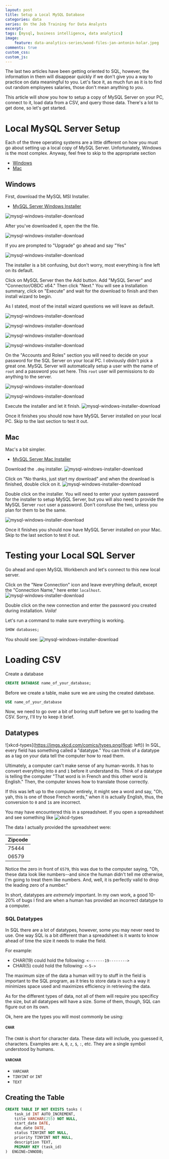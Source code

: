 ```yaml
---
layout: post
title: Setup a Local MySQL Database
categories: data
series: On the Job Training for Data Analysts
excerpt:
tags: [mysql, business intelligence, data analytics]
image: 
    feature: data-analytics-series/wood-files-jan-antonin-kolar.jpeg
comments: true
custom_css:
custom_js: 
---
```


The last two articles have been getting oriented to SQL, however, the information in them will disappear quickly if we don't give you a way to practice on data meaningful to you.  Let's face it, as much fun as it is to find out random employees salaries, those don't mean anything to _you_.  

This article will show you how to setup a copy of MySQL Server on your PC, connect to it, load data from a CSV, and query those data.  There's a lot to get done, so let's get started.

# Local MySQL Server Setup
Each of the three operating systems are a little different on how you must go about setting up a local copy of MySQL Server.  Unfortunately, Windows is the most complex.  Anyway, feel free to skip to the appropriate section

* [Windows](https://ladvien.com/data-analytics-mysql-localhost-setup/#windows)
* [Mac](https://ladvien.com/data-analytics-mysql-localhost-setup/#mac)

## Windows
First, download the MySQL MSI Installer.

* [MySQL Server Windows Installer](https://dev.mysql.com/downloads/installer/)

![mysql-windows-installer-download](../images/data-analytics-series/mysql_setup_43.PNG)

After you've downloaded it, open the the file.

![mysql-windows-installer-download](../images/data-analytics-series/mysql_setup_44.PNG)

If you are prompted to "Upgrade" go ahead and say "Yes"

![mysql-windows-installer-download](../images/data-analytics-series/mysql_setup_45.PNG)

The installer is a bit confusing, but don't worry, most everything is fine left on its default.

Click on MySQL Server then the Add button.  Add "MySQL Server" and "Connector/OBDC x64."  Then click "Next."  You will see a Installation summary, click on "Execute" and wait for the download to finish and then install wizard to begin.

As I stated, most of the install wizard questions we will leave as default.

![mysql-windows-installer-download](../images/data-analytics-series/mysql-server-install.gif)

![mysql-windows-installer-download](../images/data-analytics-series/mysql_setup_46.PNG)

![mysql-windows-installer-download](../images/data-analytics-series/mysql_setup_47.PNG)

![mysql-windows-installer-download](../images/data-analytics-series/mysql_setup_48.PNG)

On the "Accounts and Roles" section you will need to decide on your password for the SQL Server on your local PC.  I obviously didn't pick a great one.  MySQL Server will automatically setup a user with the name of `root` and a password you set here.  This `root` user will permissions to do anything to the server.

![mysql-windows-installer-download](../images/data-analytics-series/mysql_setup_49.PNG)

![mysql-windows-installer-download](../images/data-analytics-series/mysql_setup_50.PNG)

Execute the installer and let it finish.
![mysql-windows-installer-download](../images/data-analytics-series/mysql_setup_51.PNG)

Once it finishes you should now have MySQL Server installed on your local PC. Skip to the last section to test it out.

## Mac
Mac's a bit simpler.

* [MySQL Server Mac Installer](https://dev.mysql.com/downloads/mysql/)

Download the `.dmg` installer.
![mysql-windows-installer-download](../images/data-analytics-series/mysql_setup_56.PNG)

Click on "No thanks, just start my download" and when the download is finished, double click on it.
![mysql-windows-installer-download](../images/data-analytics-series/mysql_setup_57.PNG)

Double click on the installer.  You will need to enter your system password for the installer to setup MySQL Server, but you will also need to provide the MySQL Server `root` user a password.  Don't consfuse the two, unless you plan for them to be the same.

![mysql-windows-installer-download](../images/data-analytics-series/mysql-server-install-mac.gif)

Once it finishes you should now have MySQL Server installed on your Mac. Skip to the last section to test it out.

# Testing your Local SQL Server
Go ahead and open MySQL Workbench and let's connect to this new local server.

Click on the "New Connection" icon and leave everything default, except the "Connection Name," here enter `localhost`.
![mysql-windows-installer-download](../images/data-analytics-series/mysql_setup_52.PNG)

Double click on the new connection and enter the password you created during installation.  *Voila!*

Let's run a command to make sure everything is working.
```sql
SHOW databases;
```
You should see:
![mysql-windows-installer-download](../images/data-analytics-series/mysql_setup_53.PNG)

# Loading CSV

Create a database
```sql
CREATE DATABASE name_of_your_database;
```
Before we create a table, make sure we are using the created datebase.
```sql
USE name_of_your_database
```
Now, we need to go over a bit of boring stuff before we get to loading the CSV.  Sorry, I'll try to keep it brief.

## Datatypes
![xkcd-types](https://imgs.xkcd.com/comics/types.png{float: left})
In SQL, every field has something called a "datatype."  You can think of a datatype as a tag on your data tell the computer how to read them.

Ultimately, a computer can't make sense of any human-words.  It has to convert everything into `0` and `1` before it understand its.  Think of a datatype is telling the computer "That word is in French and this other word is English."  Then, the computer knows how to translate those correctly.

If this was left up to the computer entirely, it might see a word and say, "Oh, yah, this is one of those French words," when it is actually English, thus, the conversion to `0` and `1`s are incorrect.

<div style="clear: both;"></div>

You may have encountered this in a spreadsheet.  If you open a spreadsheet and see something like
![xkcd-types](../images/data-analytics-series/mysql_setup_59.png)

The data I actually provided the spreadsheet were:

| Zipcode |
|:--------|
| 75444   |
| 06579   |

Notice the zero in front of `6579`, this was due to the computer saying, "Oh, these data look like numbers--and since the human didn't tell me otherwise, I'm going to treat them like numbers.  And, well, it is perfectly valid to drop the leading zero of a number."

In short, datatypes are _extremely_ important.  In my own work, a good 10-20% of bugs I find are when a human has provided an incorrect datatype to a computer.

### SQL Datatypes
In SQL there are a lot of datatypes, however, some you may never need to use.  One way SQL is a bit different than a spreadsheet is it wants to know ahead of time the size it needs to make the field.

For example:
* CHAR(19) could hold the following: `<-------19-------->` 
* CHAR(5) could hold the following: `<-5->`

The maximum size of the data a human will try to stuff in the field is important to the SQL program, as it tries to store data in such a way it minimizes space used and maximizes efficiency in retrieving the data.

As for the different types of data, not all of them will require you specificy the size, but all datatypes will have a size.  Some of them, though, SQL can figure out on its own.

Ok, here are the types you will most commonly be using:

#### `CHAR`
The `CHAR` is short for character data.  These data will include, you guessed it, characters.  Examples are: `A`, `B`, `z`, `$`, `:`, etc.  They are a single symbol understood by humans.

#### `VARCHAR`


* `VARCHAR`
* `TINYINT` or `INT`
* `TEXT`

## Creating the Table

```sql
CREATE TABLE IF NOT EXISTS tasks (
    task_id INT AUTO_INCREMENT,
    title VARCHAR(255) NOT NULL,
    start_date DATE,
    due_date DATE,
    status TINYINT NOT NULL,
    priority TINYINT NOT NULL,
    description TEXT,
    PRIMARY KEY (task_id)
)  ENGINE=INNODB;
```